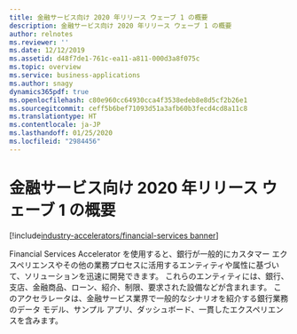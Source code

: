 ```yaml
---
title: 金融サービス向け 2020 年リリース ウェーブ 1 の概要
description: 金融サービス向け 2020 年リリース ウェーブ 1 の概要
author: relnotes
ms.reviewer: ''
ms.date: 12/12/2019
ms.assetid: d48f7de1-761c-ea11-a811-000d3a8f075c
ms.topic: overview
ms.service: business-applications
ms.author: snagy
dynamics365pdf: true
ms.openlocfilehash: c80e960cc64930cca4f3538edeb8e8d5cf2b26e1
ms.sourcegitcommit: ceff5b6bef71093d51a3afb60b3fecd4cd8a11c8
ms.translationtype: HT
ms.contentlocale: ja-JP
ms.lasthandoff: 01/25/2020
ms.locfileid: "2984456"
---
```

# <a name="overview-of-financial-services-2020-release-wave-1"></a>金融サービス向け 2020 年リリース ウェーブ 1 の概要
[!include[industry-accelerators/financial-services banner](../includes/industry-accelerators/financial-services.md)]

<!--overview start-->
Financial Services Accelerator を使用すると、銀行が一般的にカスタマー エクスペリエンスやその他の業務プロセスに活用するエンティティや属性に基づいて、ソリューションを迅速に開発できます。 これらのエンティティには、銀行、支店、金融商品、ローン、紹介、制限、要求された設備などが含まれます。 このアクセラレータは、金融サービス業界で一般的なシナリオを紹介する銀行業務のデータ モデル、サンプル アプリ、ダッシュボード、一貫したエクスペリエンスを含みます。
<!--overview end-->
